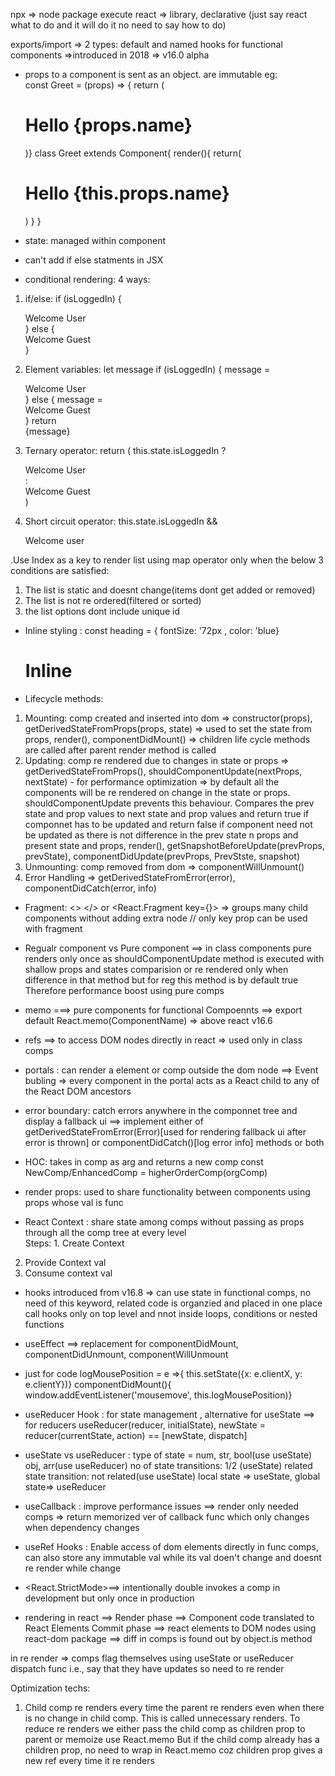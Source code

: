 npx => node package execute
react => library, declarative (just say react what to do and it will do it no need to say how to do)

exports/import => 2 types: default and named
hooks for functional components =>introduced in 2018 => v16.0 alpha

* props to a component is sent as an object. are immutable
eg: <Greet name="Gree">   
const Greet = (props) => { return (<h1>Hello {props.name}</h1>)}
class Greet extends Component{
    render(){
        return(
            <h1>Hello {this.props.name}</h1>
        )
    }
}

* state: managed within component

* can't add if else statments in JSX
* conditional rendering: 4 ways:
1. if/else: if (isLoggedIn) { <div>Welcome User</div>} else { <div>Welcome Guest</div>}

2. Element variables: let message 
if (isLoggedIn) { message = <div>Welcome User</div>} else { message = <div>Welcome Guest</div>} return <div>{message}</div>

<!-- can be used inside jsx -->
3. Ternary operator: return ( this.state.isLoggedIn ? <div>Welcome User</div> : <div>Welcome Guest</div>)

4. Short circuit operator: this.state.isLoggedIn && <div>Welcome user</div>

.Use Index as a key to render list using map operator only when the below 3 conditions are satisfied:
1. The list is static and doesnt change(items dont get added or removed)
2. The list is not re ordered(filtered or sorted)
3. the list options dont include unique id

* Inline styling : const heading = {
    fontSize: '72px
, color: 'blue} <h1 style={heading}>Inline</h1>

* Lifecycle methods:
1. Mounting: comp created and inserted into dom => constructor(props), getDerivedStateFromProps(props, state) => used to set the state from props, render(), componentDidMount() => children life cycle methods are called after parent render method is called
2. Updating: comp re rendered due to changes in state or props => getDerivedStateFromProps(), shouldComponentUpdate(nextProps, nextState) - for performance optimization => by default all the components will be re rendered on change in the state or props. shouldComponentUpdate prevents this behaviour. Compares the prev state and prop values to next state and prop values and return true if componnet has to be updated and return false if component need not be updated as there is not difference in the prev state n props and present state and props, render(), getSnapshotBeforeUpdate(prevProps, prevState), componentDidUpdate(prevProps, PrevStste, snapshot)
3. Unmounting: comp removed from dom => componentWillUnmount()
4. Error Handling => getDerivedStateFromError(error), componentDidCatch(error, info)

* Fragment: <> </> or <React.Fragment key={}> => groups many child components without adding extra node // only key prop can be used with fragment

* Regualr component vs Pure component ==> in class components
pure renders only once as shouldComponentUpdate method is executed with shallow props and states comparision or re rendered only when difference in that method but for reg this method is by default true Therefore performance boost using pure comps

* memo ===> pure components for functional Compoennts ==> export default React.memo(ComponentName)   => above react v16.6

* refs ==> to access DOM nodes directly in react => used only in class comps

* portals : can render a element or comp outside the dom node ==> Event bubling => every component in the portal acts as a React child to any of the React DOM ancestors 

* error boundary: catch errors anywhere in the componnet tree and display a fallback ui ==> implement either of getDerivedStateFromError(Error)[used for rendering fallback ui after error is thrown] or componentDidCatch()[log error info] methods or both

* HOC: takes in comp as arg and returns a new comp
const NewComp/EnhancedComp = higherOrderComp(orgComp)

* render props: used to share functionality between components using props whose val is func

* React Context : share state among comps without passing as props through all the comp tree at every level  
Steps: 1. Create Context
2. Provide Context val
3. Consume context val

* hooks introduced from v16.8 => can use state in functional comps, no need of this keyword, related code is organzied and placed in one place
call hooks only on top level and nnot inside loops, conditions or nested functions

* useEffect ==> replacement for componentDidMount, componentDidUnmount, componentWillUnmount

* just for code
logMousePosition  = e =>{ this.setState({x: e.clientX, y: e.clientY})}
componentDidMount(){ window.addEventListener('mousemove', this.logMousePosition)}

* useReducer Hook : for state management , alternative for useState ==> for reducers
useReducer(reducer, initialState), newState = reducer(currentState, action) == [newState, dispatch]

* useState vs useReducer :
type of state = num, str, bool(use useState) obj, arr(use useReducer)
no of state transitions: 1/2 (useState)
related state transition: not related(use useState)
local state => useState, global state=> useReducer

* useCallback : improve performance issues ==> render only needed comps  => return memorized ver of callback func which only changes when dependency changes

* useRef Hooks : Enable access of dom elements directly in func comps, can also store any immutable val while its val doen't change and doesnt re render while change 

* <React.StrictMode>==> intentionally double invokes a comp in development but only once in production
* rendering in react ==> Render phase ==> Component code translated to React Elements
Commit phase ==> react elements to DOM nodes using react-dom package ==> diff in comps is found out by object.is method
 
in re render => comps flag themselves using useState or useReducer dispatch func i.e., say that they have updates so need to re render

Optimization techs: 
1. Child comp re renders every time the parent re renders even when there is no change in child comp. This is called unnecessary renders. To reduce re renders we either pass the child comp as children prop to parent or memoize use React.memo
But if the child comp already has a children prop, no need to wrap in React.memo coz children prop gives a new ref every time it re renders

